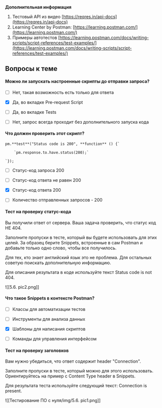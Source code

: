 
**Дополнительная информация**

1. Тестовый API из видео [https://reqres.in/api-docs](https://reqres.in/api-docs)
2. Learning Center by Postman: [https://learning.postman.com/](https://learning.postman.com/)
3. Примеры автотестов [https://learning.postman.com/docs/writing-scripts/script-references/test-examples/](https://learning.postman.com/docs/writing-scripts/script-references/test-examples/)





<a id='task1'></a>
## Вопросы к теме


#### Можно ли запускать настроенные скрипты до отправки запроса?


 -  [ ] Нет, такая возможность есть только для ответа
 -  [x] Да, во вкладке Pre-request Script
 -  [ ] Да, во вкладке Tests
 -  [ ] Нет, запрос всегда проходит без дополнительного запуска кода



#### Что должен проверить этот скрипт?

```
pm.**test**("Status code is 200", **function** () {`

    `pm.response.to.have.status(200);`

`});
```


 -  [ ] Статус-код запроса 200
 -  [ ] Статус-код ответа не равен 200
 -  [x] Статус-код ответа 200
 -  [ ] Количество отправленных запросов - 200



#### **Тест на проверку статус-кода**

Вы получили ответ от сервера. Ваша задача проверить, что статус код НЕ 404.

Заполните пропуски в тесте, который вы будете использовать для этих целей. За образец берите Snippets, встроенные в сам Postman и добавьте только одно слово, чтобы все получилось.

Для тех, кто знает английский язык это не проблема. Для остальных советую поискать дополнительную информацию.

Для описания результата в коде используйте текст Status code is not 404.


![[5.6. pic2.png]]



#### Что такое Snippets в контексте Postman?


 -  [ ] Классы для автоматизации тестов
 -  [ ] Инструменты для анализа данных
 -  [x] Шаблоны для написания скриптов
 -  [ ] Команды для управления интерфейсом



#### **Тест на проверку заголовков**

Вам нужно убедиться, что ответ содержит header "Connection".

Заполните пропуски в тесте, который можно для этого использовать. Ориентируйтесь на пример с Content Type header в Snippets.

Для результата теста используйте следующий текст: Connection is present.


![[Тестирование ПО с нуля/img/5.6. pic1.png]]
